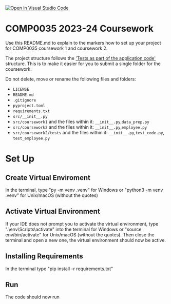 [![Open in Visual Studio Code](https://classroom.github.com/assets/open-in-vscode-718a45dd9cf7e7f842a935f5ebbe5719a5e09af4491e668f4dbf3b35d5cca122.svg)](https://classroom.github.com/online_ide?assignment_repo_id=12285225&assignment_repo_type=AssignmentRepo)
# COMP0035 2023-24 Coursework

Use this README.md to explain to the markers how to set up your project for COMP0035 coursework 1 and coursework 2.

The project structure follows
the ['Tests as part of the application code'](https://docs.pytest.org/en/7.1.x/explanation/goodpractices.html#tests-as-part-of-application-code)
structure. This is to make it easier for you to submit a single folder for the coursework.

Do not delete, move or rename the following files and folders:

- `LICENSE`
- `README.md`
- `.gitignore`
- `pyproject.toml`
- `requirements.txt`
- `src/__init__.py`
- `src/coursework1` and the files within it: `__init__.py`,`data_prep.py`
- `src/coursework2` and the files within it: `__init__.py`,`employee.py`
- `src/coursework2/tests` and the files within it: `__init__.py`,`test_code.py`, `test_employee.py`

# Set Up
## Create Virtual Enviroment
In the terminal, type "py -m venv .venv" for Windows or "python3 -m venv .venv" for Unix/macOS (without the quotes)

## Activate Virtual Environment
If your IDE does not prompt you to activate the virtual environment, type ".\env\Scripts\activate" into the terminal for Windows or "source env/bin/activate" for Unix/macOS (without the quotes). Then close the terminal and open a new one, the virtual environment should now be active.

## Installing Requirements
In the terminal type "pip install -r requirements.txt"

## Run
The code should now run